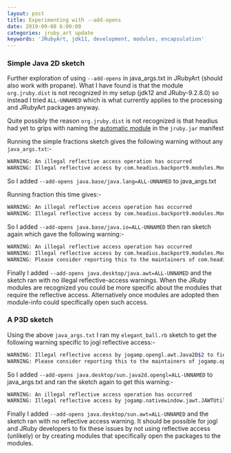 ```yaml
---
layout: post
title: Experimenting with --add-opens
date: 2019-09-08 6:00:00
categories: jruby_art update
keywords: 'JRubyArt, jdk11, development, modules, encapsulation'
---
```


### Simple Java 2D sketch ###

Further exploration of using `--add-opens` in java_args.txt in JRubyArt (should also work with propane). What I have found is that the module `org.jruby.dist` is not recognized in my setup (jdk12 and JRuby-9.2.8.0) so instead I tried `ALL-UNNAMED` which is what currently applies to the processing and JRubyArt packages anyway.

Quite possibly the reason `org.jruby.dist` is not recognized is that headius had yet to grips with naming the [automatic module](automatic) in the `jruby.jar` manifest

Running the simple fractions sketch gives the following warning without any `java_args.txt`:-

```bash
WARNING: An illegal reflective access operation has occurred
WARNING: Illegal reflective access by com.headius.backport9.modules.Modules to method java.lang.Object.finalize()

```

So I added `--add-opens java.base/java.lang=ALL-UNNAMED` to java_args.txt

Running fraction this time gives:-

```bash
WARNING: An illegal reflective access operation has occurred
WARNING: Illegal reflective access by com.headius.backport9.modules.Modules to field java.io.FileDescriptor.fd

```

So I added `--add-opens java.base/java.io=ALL-UNNAMED` then ran sketch again which gave the following warning:-

```bash
WARNING: An illegal reflective access operation has occurred
WARNING: Illegal reflective access by com.headius.backport9.modules.Modules to method java.awt.Component.paramString()
WARNING: Please consider reporting this to the maintainers of com.headius.backport9.modules.Modules

```

Finally I added `--add-opens java.desktop/java.awt=ALL-UNNAMED` and the sketch ran with no illegal reflective-access warnings. When the JRuby modules are recognized you could be more specific about the modules that require the reflective access. Alternatively once modules are adopted then module-info could specifically open such access.

### A P3D sketch ###

Using the above `java_args.txt` I ran my `elegant_ball.rb` sketch to get the following warning specific to jogl reflective access:-

```bash
WARNING: Illegal reflective access by jogamp.opengl.awt.Java2D$2 to field sun.java2d.opengl.OGLUtilities.UNDEFINED
WARNING: Please consider reporting this to the maintainers of jogamp.opengl.awt.Java2D$2
```

So I added `--add-opens java.desktop/sun.java2d.opengl=ALL-UNNAMED` to java_args.txt and ran the sketch again to get this warning:-

```bash
WARNING: An illegal reflective access operation has occurred
WARNING: Illegal reflective access by jogamp.nativewindow.jawt.JAWTUtil$1 to method sun.awt.SunToolkit.awtLock()
```

Finally I added `--add-opens java.desktop/sun.awt=ALL-UNNAMED` and the sketch ran with no reflective access warning. It should be possible for jogl and JRuby developers to fix these issues by not using reflective access (unlikely) or by creating modules that specifically open the packages to the modules.


[automatic]: https://stackoverflow.com/questions/46741907/what-is-an-automatic-module
